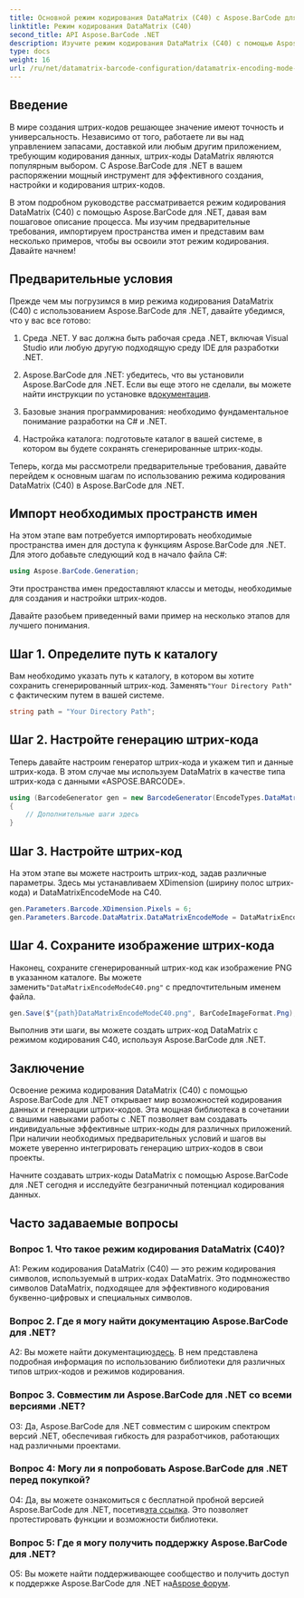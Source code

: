 ```yaml
---
title: Основной режим кодирования DataMatrix (C40) с Aspose.BarCode для .NET
linktitle: Режим кодирования DataMatrix (C40)
second_title: API Aspose.BarCode .NET
description: Изучите режим кодирования DataMatrix (C40) с помощью Aspose.BarCode для .NET. Эффективно создавайте собственные штрих-коды. Изучите пошаговое руководство.
type: docs
weight: 16
url: /ru/net/datamatrix-barcode-configuration/datamatrix-encoding-mode-c40/
---
```

## Введение

В мире создания штрих-кодов решающее значение имеют точность и универсальность. Независимо от того, работаете ли вы над управлением запасами, доставкой или любым другим приложением, требующим кодирования данных, штрих-коды DataMatrix являются популярным выбором. С Aspose.BarCode для .NET в вашем распоряжении мощный инструмент для эффективного создания, настройки и кодирования штрих-кодов.

В этом подробном руководстве рассматривается режим кодирования DataMatrix (C40) с помощью Aspose.BarCode для .NET, давая вам пошаговое описание процесса. Мы изучим предварительные требования, импортируем пространства имен и представим вам несколько примеров, чтобы вы освоили этот режим кодирования. Давайте начнем!

## Предварительные условия

Прежде чем мы погрузимся в мир режима кодирования DataMatrix (C40) с использованием Aspose.BarCode для .NET, давайте убедимся, что у вас все готово:

1. Среда .NET. У вас должна быть рабочая среда .NET, включая Visual Studio или любую другую подходящую среду IDE для разработки .NET.

2.  Aspose.BarCode для .NET: убедитесь, что вы установили Aspose.BarCode для .NET. Если вы еще этого не сделали, вы можете найти инструкции по установке в[документация](https://reference.aspose.com/barcode/net/).

3. Базовые знания программирования: необходимо фундаментальное понимание разработки на C# и .NET.

4. Настройка каталога: подготовьте каталог в вашей системе, в котором вы будете сохранять сгенерированные штрих-коды.

Теперь, когда мы рассмотрели предварительные требования, давайте перейдем к основным шагам по использованию режима кодирования DataMatrix (C40) в Aspose.BarCode для .NET.

## Импорт необходимых пространств имен

На этом этапе вам потребуется импортировать необходимые пространства имен для доступа к функциям Aspose.BarCode для .NET. Для этого добавьте следующий код в начало файла C#:

```csharp
using Aspose.BarCode.Generation;
```

Эти пространства имен предоставляют классы и методы, необходимые для создания и настройки штрих-кодов.

Давайте разобьем приведенный вами пример на несколько этапов для лучшего понимания.

## Шаг 1. Определите путь к каталогу

 Вам необходимо указать путь к каталогу, в котором вы хотите сохранить сгенерированный штрих-код. Заменять`"Your Directory Path"` с фактическим путем в вашей системе.

```csharp
string path = "Your Directory Path";
```

## Шаг 2. Настройте генерацию штрих-кода

Теперь давайте настроим генератор штрих-кода и укажем тип и данные штрих-кода. В этом случае мы используем DataMatrix в качестве типа штрих-кода с данными «ASPOSE.BARCODE».

```csharp
using (BarcodeGenerator gen = new BarcodeGenerator(EncodeTypes.DataMatrix, "ASPOSE.BARCODE"))
{
    // Дополнительные шаги здесь
}
```

## Шаг 3. Настройте штрих-код

На этом этапе вы можете настроить штрих-код, задав различные параметры. Здесь мы устанавливаем XDimension (ширину полос штрих-кода) и DataMatrixEncodeMode на C40.

```csharp
gen.Parameters.Barcode.XDimension.Pixels = 6;
gen.Parameters.Barcode.DataMatrix.DataMatrixEncodeMode = DataMatrixEncodeMode.C40;
```

## Шаг 4. Сохраните изображение штрих-кода

 Наконец, сохраните сгенерированный штрих-код как изображение PNG в указанном каталоге. Вы можете заменить`"DataMatrixEncodeModeC40.png"` с предпочтительным именем файла.

```csharp
gen.Save($"{path}DataMatrixEncodeModeC40.png", BarCodeImageFormat.Png);
```

Выполнив эти шаги, вы можете создать штрих-код DataMatrix с режимом кодирования C40, используя Aspose.BarCode для .NET.

## Заключение

Освоение режима кодирования DataMatrix (C40) с помощью Aspose.BarCode для .NET открывает мир возможностей кодирования данных и генерации штрих-кодов. Эта мощная библиотека в сочетании с вашими навыками работы с .NET позволяет вам создавать индивидуальные эффективные штрих-коды для различных приложений. При наличии необходимых предварительных условий и шагов вы можете уверенно интегрировать генерацию штрих-кодов в свои проекты.

Начните создавать штрих-коды DataMatrix с помощью Aspose.BarCode для .NET сегодня и исследуйте безграничный потенциал кодирования данных.

## Часто задаваемые вопросы

### Вопрос 1. Что такое режим кодирования DataMatrix (C40)?

A1: Режим кодирования DataMatrix (C40) — это режим кодирования символов, используемый в штрих-кодах DataMatrix. Это подмножество символов DataMatrix, подходящее для эффективного кодирования буквенно-цифровых и специальных символов.

### Вопрос 2. Где я могу найти документацию Aspose.BarCode для .NET?

 A2: Вы можете найти документацию[здесь](https://reference.aspose.com/barcode/net/). В нем представлена подробная информация по использованию библиотеки для различных типов штрих-кодов и режимов кодирования.

### Вопрос 3. Совместим ли Aspose.BarCode для .NET со всеми версиями .NET?

О3: Да, Aspose.BarCode для .NET совместим с широким спектром версий .NET, обеспечивая гибкость для разработчиков, работающих над различными проектами.

### Вопрос 4: Могу ли я попробовать Aspose.BarCode для .NET перед покупкой?

 О4: Да, вы можете ознакомиться с бесплатной пробной версией Aspose.BarCode для .NET, посетив[эта ссылка](https://releases.aspose.com/). Это позволяет протестировать функции и возможности библиотеки.

### Вопрос 5: Где я могу получить поддержку Aspose.BarCode для .NET?

О5: Вы можете найти поддерживающее сообщество и получить доступ к поддержке Aspose.BarCode для .NET на[Aspose форум](https://forum.aspose.com/c/barcode/13).